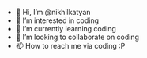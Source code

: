 - 👋 Hi, I’m @nikhilkatyan
- 👀 I’m interested in coding
- 🌱 I’m currently learning coding
- 💞️ I’m looking to collaborate on coding
- 📫 How to reach me via coding :P

<!---
nikhilkatyan/nikhilkatyan is a ✨ special ✨ repository because its `README.md` (this file) appears on your GitHub profile.
You can click the Preview link to take a look at your changes.
--->
